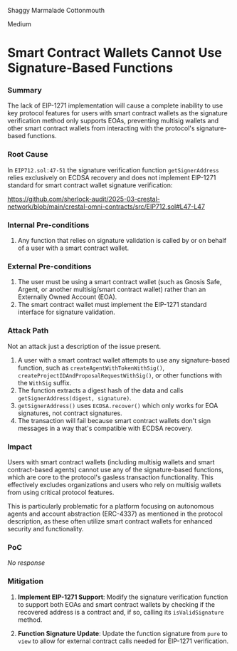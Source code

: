 Shaggy Marmalade Cottonmouth

Medium

# Smart Contract Wallets Cannot Use Signature-Based Functions

### Summary

The lack of EIP-1271 implementation will cause a complete inability to use key protocol features for users with smart contract wallets as the signature verification method only supports EOAs, preventing multisig wallets and other smart contract wallets from interacting with the protocol's signature-based functions.

### Root Cause

In `EIP712.sol:47-51` the signature verification function `getSignerAddress` relies exclusively on ECDSA recovery and does not implement EIP-1271 standard for smart contract wallet signature verification:

https://github.com/sherlock-audit/2025-03-crestal-network/blob/main/crestal-omni-contracts/src/EIP712.sol#L47-L47

### Internal Pre-conditions

1. Any function that relies on signature validation is called by or on behalf of a user with a smart contract wallet.

### External Pre-conditions

1. The user must be using a smart contract wallet (such as Gnosis Safe, Argent, or another multisig/smart contract wallet) rather than an Externally Owned Account (EOA).
2. The smart contract wallet must implement the EIP-1271 standard interface for signature validation.


### Attack Path

Not an attack just a description of the issue present. 

1. A user with a smart contract wallet attempts to use any signature-based function, such as `createAgentWithTokenWithSig()`, `createProjectIDAndProposalRequestWithSig()`, or other functions with the `WithSig` suffix.
2. The function extracts a digest hash of the data and calls `getSignerAddress(digest, signature)`.
3. `getSignerAddress()` uses `ECDSA.recover()` which only works for EOA signatures, not contract signatures.
4. The transaction will fail because smart contract wallets don't sign messages in a way that's compatible with ECDSA recovery.

### Impact

Users with smart contract wallets (including multisig wallets and smart contract-based agents) cannot use any of the signature-based functions, which are core to the protocol's gasless transaction functionality. This effectively excludes organizations and  users who rely on multisig wallets from using critical protocol features.

This is particularly problematic for a platform focusing on autonomous agents and account abstraction (ERC-4337) as mentioned in the protocol description, as these often utilize smart contract wallets for enhanced security and functionality.

### PoC

_No response_

### Mitigation

1. **Implement EIP-1271 Support**: Modify the signature verification function to support both EOAs and smart contract wallets by checking if the recovered address is a contract and, if so, calling its `isValidSignature` method.

2. **Function Signature Update**: Update the function signature from `pure` to `view` to allow for external contract calls needed for EIP-1271 verification.
